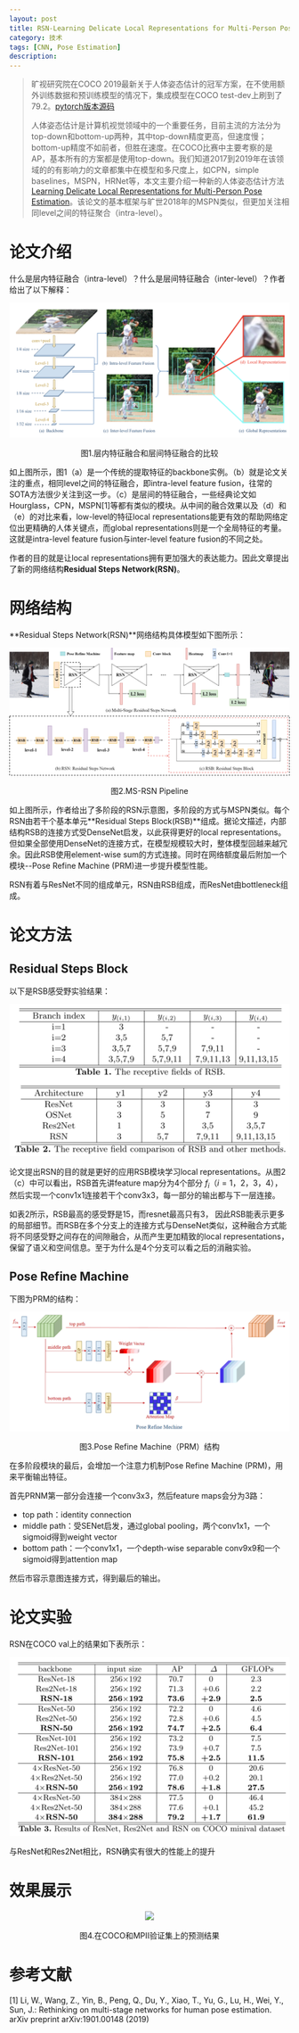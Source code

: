 ```yaml
---
layout: post
title: RSN-Learning Delicate Local Representations for Multi-Person Pose Estimation
category: 技术
tags: [CNN, Pose Estimation]
description: 
---
```


> 旷视研究院在COCO 2019最新关于人体姿态估计的冠军方案，在不使用额外训练数据和预训练模型的情况下，集成模型在COCO test-dev上刷到了79.2。[pytorch版本源码](https://github.com/caiyuanhao1998/RSN)
>
> 人体姿态估计是计算机视觉领域中的一个重要任务，目前主流的方法分为top-down和bottom-up两种，其中top-down精度更高，但速度慢；bottom-up精度不如前者，但胜在速度。在COCO比赛中主要考察的是AP，基本所有的方案都是使用top-down。我们知道2017到2019年在该领域的的有影响力的文章都集中在模型和多尺度上，如CPN，simple baselines，MSPN，HRNet等，本文主要介绍一种新的人体姿态估计方法[Learning Delicate Local Representations for Multi-Person Pose Estimation](https://arxiv.org/abs/2003.04030)。该论文的基本框架与旷世2018年的MSPN类似，但更加关注相同level之间的特征聚合（intra-level）。

# 论文介绍

什么是层内特征融合（intra-level）？什么是层间特征融合（inter-level）？作者给出了以下解释：

<p align="center">
    <img src="/assets/img/RSN/Comparison.png">
</p>

<p align="center">
    图1.层内特征融合和层间特征融合的比较
</p>

如上图所示，图1（a）是一个传统的提取特征的backbone实例。（b）就是论文关注的重点，相同level之间的特征融合，即intra-level feature fusion，往常的SOTA方法很少关注到这一步。（c）是层间的特征融合，一些经典论文如Hourglass，CPN，MSPN[1]等都有类似的模块。从中间的融合效果以及（d）和（e）的对比来看，low-level的特征local representations能更有效的帮助网络定位出更精确的人体关键点，而global representations则是一个全局特征的考量。这就是intra-level feature fusion与inter-level feature fusion的不同之处。

作者的目的就是让local representations拥有更加强大的表达能力。因此文章提出了新的网络结构**Residual Steps Network(RSN)**。

# 网络结构

**Residual Steps Network(RSN)**网络结构具体模型如下图所示：

<p align="center">
    <img src="/assets/img/RSN/pipeline_v2.png">
</p>
<p align="center">
    图2.MS-RSN Pipeline
</p>

如上图所示，作者给出了多阶段的RSN示意图，多阶段的方式与MSPN类似。每个RSN由若干个基本单元**Residual Steps Block(RSB)**组成。据论文描述，内部结构RSB的连接方式受DenseNet启发，以此获得更好的local representations。但如果全部使用DenseNet的连接方式，在模型规模较大时，整体模型回越来越冗余。因此RSB使用element-wise sum的方式连接。同时在网络额度最后附加一个模块--Pose Refine Machine (PRM)进一步提升模型性能。

RSN有着与ResNet不同的组成单元，RSN由RSB组成，而ResNet由bottleneck组成。



# 论文方法

## Residual Steps Block

以下是RSB感受野实验结果：

<p align="center">
    <img src="/assets/img/RSN/ReceptiveFieldsofRSB.png">
</p>

论文提出RSN的目的就是更好的应用RSB模块学习local representations。从图2（c）中可以看出，RSB首先讲feature map分为4个部分 $f_i（i=1，2，3，4）$，然后实现一个conv1x1连接若干个conv3x3，每一部分的输出都与下一层连接。

如表2所示，RSB最高的感受野是15，而resnet最高只有3， 因此RSB能表示更多的局部细节。而RSB在多个分支上的连接方式与DenseNet类似，这种融合方式能将不同感受野之间存在的间隙融合，从而产生更加精致的local representations，保留了语义和空间信息。至于为什么是4个分支可以看之后的消融实验。

## Pose Refine Machine

下图为PRM的结构：

<p align="center">
    <img src="/assets/img/RSN/RM.png">
</p>
<p align="center">
    图3.Pose Refine Machine（PRM）结构
</p>

在多阶段模块的最后，会增加一个注意力机制Pose Refine Machine (PRM)，用来平衡输出特征。 

首先PRNM第一部分会连接一个conv3x3，然后feature maps会分为3路：

- top path：identity connection
- middle path：受SENet启发，通过global pooling，两个conv1x1，一个sigmoid得到weight vector
- bottom path：一个conv1x1，一个depth-wise separable conv9x9和一个sigmoid得到attention map

然后市容示意图连接方式，得到最后的输出。

# 论文实验

RSN在COCO val上的结果如下表所示：

<p align="center">
    <img src="/assets/img/RSN/results_cocoval.png">
</p>

与ResNet和Res2Net相比，RSN确实有很大的性能上的提升

# 效果展示



<p align="center">
    <img src="/assets/img/RSN/results.png">
</p>
<p align="center">
    图4.在COCO和MPII验证集上的预测结果
</p>

# 参考文献

[1] Li, W., Wang, Z., Yin, B., Peng, Q., Du, Y., Xiao, T., Yu, G., Lu, H., Wei, Y., Sun, J.: Rethinking on multi-stage networks for human pose estimation. arXiv preprint arXiv:1901.00148 (2019)

